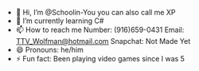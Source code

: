 - 👋 Hi, I’m @Schoolin-You you can also call me XP
- 🌱 I’m currently learning C#
- 📫 How to reach me Number: (916)659-0431 Email: TTV_Wolfman@hotmail.com Snapchat: Not Made Yet
- 😄 Pronouns: he/him
- ⚡ Fun fact: Been playing video games since I was 5
